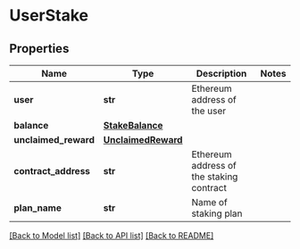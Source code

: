 # UserStake

## Properties
Name | Type | Description | Notes
------------ | ------------- | ------------- | -------------
**user** | **str** | Ethereum address of the user | 
**balance** | [**StakeBalance**](StakeBalance.md) |  | 
**unclaimed_reward** | [**UnclaimedReward**](UnclaimedReward.md) |  | 
**contract_address** | **str** | Ethereum address of the staking contract | 
**plan_name** | **str** | Name of staking plan | 

[[Back to Model list]](../README.md#documentation-for-models) [[Back to API list]](../README.md#documentation-for-api-endpoints) [[Back to README]](../README.md)


